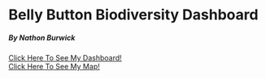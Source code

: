# Belly Button Biodiversity Dashboard
##### By Nathon Burwick

[Click Here To See My Dashboard!](https://nburwick.github.io/belly-button-challenge)<br>
[Click Here To See My Map!](https://nburwick.github.io/leaflet-challenge)<br>
